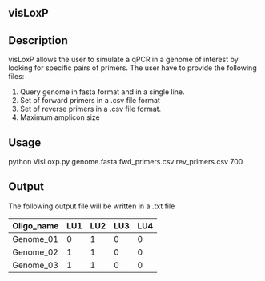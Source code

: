 ## visLoxP

Description
--------------------------------------
visLoxP allows the user to simulate a qPCR in a genome of interest by looking for specific pairs of primers.
The user have to provide the following files:
1. Query genome in fasta format and in a single line.
2. Set of forward primers in a .csv file format
3. Set of reverse primers in a .csv file format.
4. Maximum amplicon size

Usage
--------------------------------------------

python VisLoxp.py genome.fasta fwd_primers.csv rev_primers.csv 700

Output
-------------------------------------------------
The following output file will be written in a .txt file


| Oligo_name | LU1 | LU2 | LU3 | LU4 |
|------------|-----|-----|-----|-----|
| Genome_01  | 0   | 1   | 0   | 0   |
| Genome_02  | 1   | 1   | 0   | 0   |
| Genome_03  | 1   | 1   | 0   | 0   |



